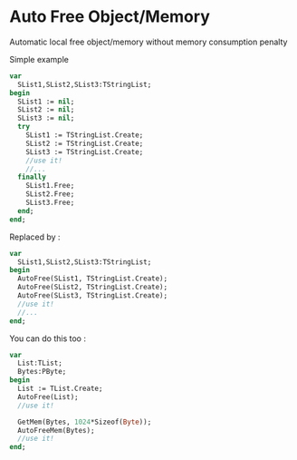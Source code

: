 # Auto Free Object/Memory
Automatic local free object/memory without memory consumption penalty

Simple example
```pascal
var
  SList1,SList2,SList3:TStringList;
begin
  SList1 := nil;
  SList2 := nil;
  SList3 := nil;
  try
    SList1 := TStringList.Create;
    SList2 := TStringList.Create;
    SList3 := TStringList.Create;
    //use it!
    //...
  finally
    SList1.Free;
    SList2.Free;
    SList3.Free;
  end;
end;
```

Replaced by :

```pascal
var
  SList1,SList2,SList3:TStringList;
begin
  AutoFree(SList1, TStringList.Create);
  AutoFree(SList2, TStringList.Create);
  AutoFree(SList3, TStringList.Create);
  //use it!
  //...
end;
```

You can do this too :

```pascal
var
  List:TList;
  Bytes:PByte;
begin
  List := TList.Create;
  AutoFree(List);
  //use it!

  GetMem(Bytes, 1024*Sizeof(Byte));
  AutoFreeMem(Bytes);
  //use it!
end;
```

